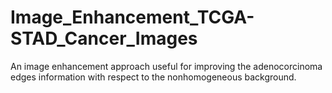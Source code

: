 # Image_Enhancement_TCGA-STAD_Cancer_Images
An image enhancement approach useful for improving the adenocorcinoma edges information with respect to the nonhomogeneous background.

